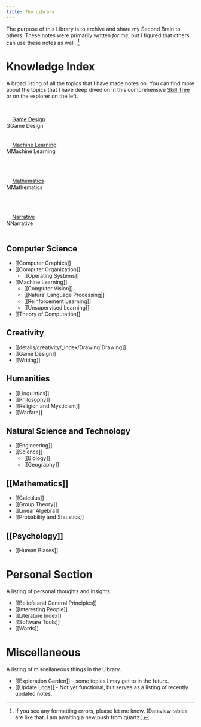```yaml
---
title: The Library
---
```

The purpose of this Library is to archive and share my Second Brain to others. These notes were primarily written *for me*, but I figured that others can use these notes as well. [^1]

[^1]: If you see any formatting errors, please let me know. (Dataview tables are like that. I am awaiting a new push from quartz.)
# Knowledge Index
A broad listing of all the topics that I have made notes on. You can find more about the topics that I have deep dived on in this comprehensive [Skill Tree](https://whimsical.com/ontology-tree-Q29jMHUucE2kwACJfxrp1n) or on the explorer on the left.

<div class="custom-index-container">

    <div class="custom-index-card">
	    <a href="/details/creativity/game-design">Game Design</a>
        <img src=""  class="image">
        <div class="custom-index-title"><span>G</span><span>Game Design</span></div>
    </div>
    
    <div class="custom-index-card">
	    <a href="/details/machine-learning">Machine Learning</a>
        <img src=""  class="image">
        <div class="custom-index-title"><span>M</span><span>Machine Learning</span></div>
    </div>

    <div class="custom-index-card">
	    <a href="/mathematics">Mathematics</a>
        <img src=""  class="image">
        <div class="custom-index-title"><span>M</span><span>Mathematics</span></div>
    </div>

    <div class="custom-index-card">
	    <a href="/creativity/writing">Narrative</a>
        <img src=""  class="image">
        <div class="custom-index-title"><span>N</span><span>Narrative</span></div>
    </div>
</div>

## Computer Science
* [[Computer Graphics]]
* [[Computer Organization]]
	* [[Operating Systems]]
* [[Machine Learning]]
	* [[Computer Vision]]
	* [[Natural Language Processing]]
	* [[Reinforcement Learning]]
	* [[Unsupervised Learning]]
* [[Theory of Computation]]

## Creativity
* [[details/creativity/_index/Drawing|Drawing]]
* [[Game Design]]
* [[Writing]]

## Humanities
* [[Linguistics]]
* [[Philosophy]]
* [[Religion and Mysticism]]
* [[Warfare]]

## Natural Science and Technology
* [[Engineering]]
* [[Science]]
	* [[Biology]]
	* [[Geography]]

## [[Mathematics]]
* [[Calculus]]
* [[Group Theory]]
* [[Linear Algebra]]
* [[Probability and Statistics]]

## [[Psychology]]
* [[Human Biases]]

# Personal Section
A listing of personal thoughts and insights.

* [[Beliefs and General Principles]]
* [[Interesting People]]
* [[Literature Index]]
* [[Software Tools]]
* [[Words]]

# Miscellaneous 
A listing of miscellaneous things in the Library.

* [[Exploration Garden]] - some topics I may get to in the future.
* [[Update Logs]] - Not yet functional, but serves as a listing of recently updated notes.